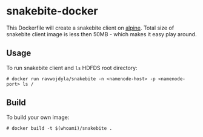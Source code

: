 snakebite-docker
===

This Dockerfile will create a snakebite client on [alpine](http://alpinelinux.org/).
Total size of snakebite client image is less then 50MB - which makes it easy play
around.

Usage
---

To run snakebite client and ``ls`` HDFDS root directory:

    # docker run ravwojdyla/snakebite -n <namenode-host> -p <namenode-port> ls /


Build
---
To build your own image:

    # docker build -t $(whoami)/snakebite .

